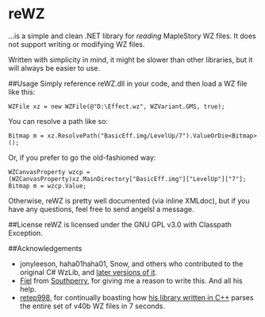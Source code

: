 # reWZ
...is a simple and clean .NET library for _reading_ MapleStory WZ files. It does not support writing or modifying WZ files. 

Written with simplicity in mind, it might be slower than other libraries, but it will always be easier to use.

##Usage
Simply reference reWZ.dll in your code, and then load a WZ file like this:

    WZFile xz = new WZFile(@"D:\Effect.wz", WZVariant.GMS, true);

You can resolve a path like so:

    Bitmap m = xz.ResolvePath("BasicEff.img/LevelUp/7").ValueOrDie<Bitmap>();

Or, if you prefer to go the old-fashioned way:

    WZCanvasProperty wzcp = (WZCanvasProperty)xz.MainDirectory["BasicEff.img"]["LevelUp"]["7"];
    Bitmap m = wzcp.Value;

Otherwise, reWZ is pretty well documented (via inline XMLdoc), but if you have any questions, feel free to send angelsl a message.

##License
reWZ is licensed under the GNU GPL v3.0 with Classpath Exception.

##Acknowledgements

 * jonyleeson, haha01haha01, Snow, and others who contributed to the original C# WzLib, and [later versions of it](http://code.google.com/p/maplelib2/).
 * [Fiel](http://www.southperry.net/member.php?u=1) from [Southperry](http://www.southperry.net), for giving me a reason to write this. And all his help.
 * [retep998](https://github.com/retep998), for continually boasting how [his library written in C++](https://github.com/NoLifeDev/NoLifeWz) parses the entire set of v40b WZ files in 7 seconds.